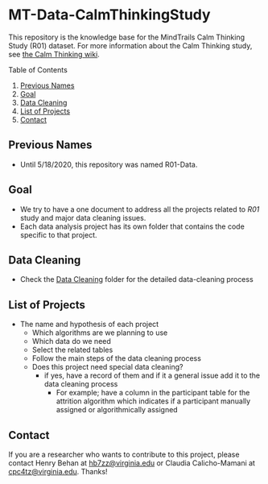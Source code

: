 # MT-Data-CalmThinkingStudy

This repository is the knowledge base for the MindTrails Calm Thinking Study (R01) dataset. For more information about the Calm Thinking study, see [the Calm Thinking wiki](https://sites.google.com/a/virginia.edu/mindtrails-wiki/studies/calmthinking).

Table of Contents
1. [Previous Names](#previous-names)
2. [Goal](#goal)
3. [Data Cleaning](#data-cleaning)
4. [List of Projects](#list-of-projects)
5. [Contact](#contact)

## Previous Names
- Until 5/18/2020, this repository was named R01-Data.

## Goal
- We try to have a one document to address all the projects related to _R01_ study and major data cleaning issues.
- Each data analysis project has its own folder that contains the code specific to that project.

## Data Cleaning
- Check the [Data Cleaning](https://github.com/TeachmanLab/R01-Data/tree/master/Data%20Cleaning) folder for the detailed data-cleaning process

## List of Projects
- The name and hypothesis of each project
  - Which algorithms are we planning to use
  - Which data do we need
  - Select the related tables
  - Follow the main steps of the data cleaning process
  - Does this project need special data cleaning?
    - if yes, have a record of them and if it a general issue add it to the data cleaning process
        - For example; have a column in the participant table for the attrition algorithm which indicates if a participant manually assigned or algorithmically assigned 

## Contact
If you are a researcher who wants to contribute to this project, please contact Henry Behan at hb7zz@virginia.edu or Claudia Calicho-Mamani at cpc4tz@virginia.edu. Thanks!
